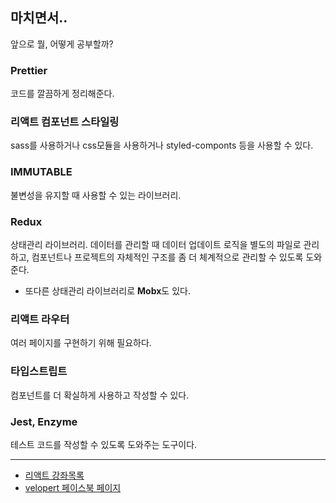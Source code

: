 ## 마치면서..
앞으로 뭘, 어떻게 공부할까?
### Prettier
코드를 깔끔하게 정리해준다.
### 리액트 컴포넌트 스타일링
sass를 사용하거나 css모듈을 사용하거나 styled-componts 등을 사용할 수 있다.
### IMMUTABLE
불변성을 유지할 때 사용할 수 있는 라이브러리.
### Redux
상태관리 라이브러리.
데이터를 관리할 때 데이터 업데이트 로직을 별도의 파일로 관리하고, 컴포넌트나 프로젝트의 자체적인 구조를 좀 더 체계적으로 관리할 수 있도록 도와준다.
- 또다른 상태관리 라이브러리로 **Mobx**도 있다.
### 리액트 라우터
여러 페이지를 구현하기 위해 필요하다.
### 타입스트립트
컴포넌트를 더 확실하게 사용하고 작성할 수 있다.
### Jest, Enzyme
테스트 코드를 작성할 수 있도록 도와주는 도구이다.


***
- [리액트 강좌목록](https://velopert.com/reactjs-tutorials)  
- [velopert 페이스북 페이지](https://www.facebook.com/velopert/)



